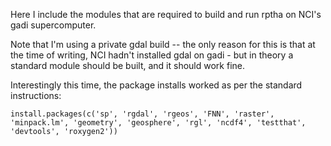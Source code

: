 Here I include the modules that are required to build and run rptha on NCI's gadi supercomputer.

Note that I'm using a private gdal build -- the only reason for this is that at the time of writing, NCI hadn't installed gdal on gadi - but in theory a standard module should be built, and it should work fine.

Interestingly this time, the package installs worked as per the standard instructions:

    install.packages(c('sp', 'rgdal', 'rgeos', 'FNN', 'raster', 'minpack.lm', 'geometry', 'geosphere', 'rgl', 'ncdf4', 'testthat', 'devtools', 'roxygen2'))
